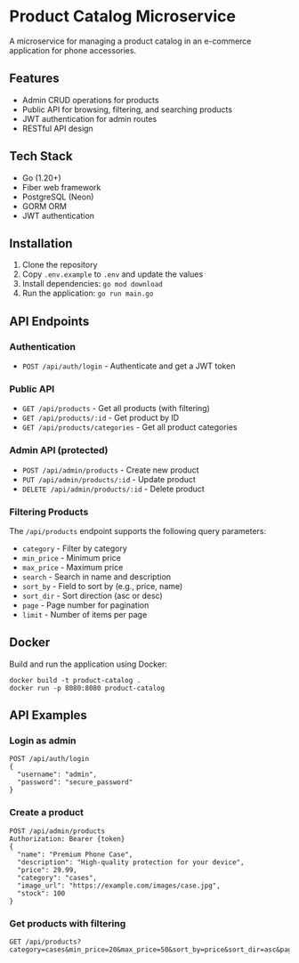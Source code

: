 # Product Catalog Microservice

A microservice for managing a product catalog in an e-commerce application for phone accessories.

## Features

- Admin CRUD operations for products
- Public API for browsing, filtering, and searching products
- JWT authentication for admin routes
- RESTful API design

## Tech Stack

- Go (1.20+)
- Fiber web framework
- PostgreSQL (Neon)
- GORM ORM
- JWT authentication

## Installation

1. Clone the repository
2. Copy `.env.example` to `.env` and update the values
3. Install dependencies: `go mod download`
4. Run the application: `go run main.go`

## API Endpoints

### Authentication

- `POST /api/auth/login` - Authenticate and get a JWT token

### Public API

- `GET /api/products` - Get all products (with filtering)
- `GET /api/products/:id` - Get product by ID
- `GET /api/products/categories` - Get all product categories

### Admin API (protected)

- `POST /api/admin/products` - Create new product
- `PUT /api/admin/products/:id` - Update product
- `DELETE /api/admin/products/:id` - Delete product

### Filtering Products

The `/api/products` endpoint supports the following query parameters:

- `category` - Filter by category
- `min_price` - Minimum price
- `max_price` - Maximum price
- `search` - Search in name and description
- `sort_by` - Field to sort by (e.g., price, name)
- `sort_dir` - Sort direction (asc or desc)
- `page` - Page number for pagination
- `limit` - Number of items per page

## Docker

Build and run the application using Docker:

```
docker build -t product-catalog .
docker run -p 8080:8080 product-catalog
```

## API Examples

### Login as admin

```
POST /api/auth/login
{
  "username": "admin",
  "password": "secure_password"
}
```

### Create a product

```
POST /api/admin/products
Authorization: Bearer {token}
{
  "name": "Premium Phone Case",
  "description": "High-quality protection for your device",
  "price": 29.99,
  "category": "cases",
  "image_url": "https://example.com/images/case.jpg",
  "stock": 100
}
```

### Get products with filtering

```
GET /api/products?category=cases&min_price=20&max_price=50&sort_by=price&sort_dir=asc&page=1&limit=10
```